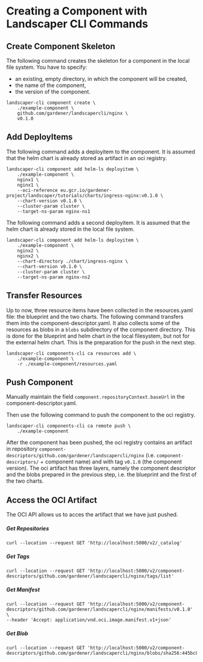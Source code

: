 # Creating a Component with Landscaper CLI Commands

## Create Component Skeleton

The following command creates the skeleton for a component in the local file system.
You have to specify:

- an existing, empty directory, in which the component will be created,
- the name of the component,
- the version of the component.

```shell script
landscaper-cli component create \
    ./example-component \
    github.com/gardener/landscapercli/nginx \
    v0.1.0
```

## Add DeployItems

The following command adds a deployitem to the component. 
It is assumed that the helm chart is already stored as artifact in an oci registry.

```shell script
landscaper-cli component add helm-ls deployitem \ 
    ./example-component \
    nginx1 \
    nginx1 \
    --oci-reference eu.gcr.io/gardener-project/landscaper/tutorials/charts/ingress-nginx:v0.1.0 \
    --chart-version v0.1.0 \
    --cluster-param cluster \
    --target-ns-param nginx-ns1
```

The following command adds a second deployitem.
It is assumed that the helm chart is already stored in the local file system.

```shell script
landscaper-cli component add helm-ls deployitem \
    ./example-component \
    nginx2 \
    nginx2 \
    --chart-directory ./chart/ingress-nginx \
    --chart-version v0.1.0 \
    --cluster-param cluster \
    --target-ns-param nginx-ns2
```

## Transfer Resources

Up to now, three resource items have been collected in the resources.yaml file: the blueprint and the two charts.
The following command transfers them into the component-descriptor.yaml. It also collects some of the resources as blobs
in a `blobs` subdirectory of the component directory. This is done for the blueprint and helm chart in the local filesystem,
but not for the external helm chart. This is the preparation for the push in the next step. 

```shell script
landscaper-cli components-cli ca resources add \
    ./example-component \
    -r ./example-component/resources.yaml
```

## Push Component

Manually maintain the field `component.repositoryContext.baseUrl` in the component-descriptor.yaml.

Then use the following command to push the component to the oci registry.

```shell script
landscaper-cli components-cli ca remote push \
    ./example-component
```

After the component has been pushed, the oci registry contains an artifact in repository
`component-descriptors/github.com/gardener/landscapercli/nginx` (i.e. `component-descriptors/` + component name)
and with tag `v0.1.0` (the component version). The oci artifact has three layers, namely the component descriptor and
the blobs prepared in the previous step, i.e. the blueprint and the first of the two charts.

## Access the OCI Artifact

The OCI API allows us to acces the artifact that we have just pushed.

##### Get Repositories

```shell script
curl --location --request GET 'http://localhost:5000/v2/_catalog'
```

##### Get Tags

```shell script
curl --location --request GET 'http://localhost:5000/v2/component-descriptors/github.com/gardener/landscapercli/nginx/tags/list'
```

##### Get Manifest

```shell script
curl --location --request GET 'http://localhost:5000/v2/component-descriptors/github.com/gardener/landscapercli/nginx/manifests/v0.1.0' \
--header 'Accept: application/vnd.oci.image.manifest.v1+json'
```

##### Get Blob

```shell script
curl --location --request GET 'http://localhost:5000/v2/component-descriptors/github.com/gardener/landscapercli/nginx/blobs/sha256:445bc8e9074bc33cbaa15f127bda35ecfbb07bc20f87e5aa3f8d8829d5a9f0e4'
```
